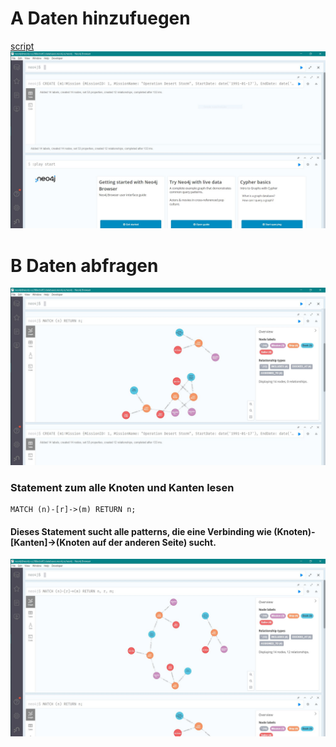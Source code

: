 # A Daten hinzufuegen
[script](a.txt)
![](1_created.JPG)

# B Daten abfragen
![](2_match.JPG)
### Statement zum alle Knoten und Kanten lesen
```
MATCH (n)-[r]->(m) RETURN n;
```
#### Dieses Statement sucht alle patterns, die eine Verbinding wie (Knoten)-[Kanten]->(Knoten auf der anderen Seite) sucht.
![](2_matchh.JPG)
